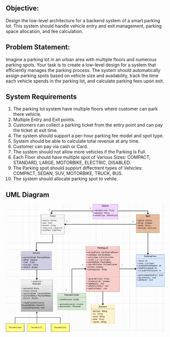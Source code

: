 ## **Objective**:

Design the low-level architecture for a backend system of a smart parking lot. This system should handle vehicle entry and exit management, parking space allocation, and fee calculation.

## **Problem Statement**:

Imagine a parking lot in an urban area with multiple floors and numerous parking spots. Your task is to create a low-level design for a system that efficiently manages the parking process. The system should automatically assign parking spots based on vehicle size and availability, track the time each vehicle spends in the parking lot, and calculate parking fees upon exit.

## System Requirements

1. The parking lot system have multiple floors where customer can park there vehicle.
2. Multiple Entry and Exit points.
3. Customers can collect a parking ticket from the entry point and can pay the ticket at exit time.
4. The system should support a per-hour parking fee model and spot type.
5. System should be able to calculate total revenue at any time.
6. Customer can pay via cash or Card.
7. The system should not allow more vehicles if the Parking is Full.
8. Each Floor should have multiple spot of Various Sizes: COMPACT, STANDARD, LARGE, MOTORBIKE, ELECTRIC, DISABLED.
9. The Parking spot should support diffectrent types of Vehicles: COMPACT, SEDAN, SUV, MOTORBIKE, TRUCK, BUS.
10. The system should allocate parking spot to vehile.

## UML Diagram
![UML](asset/ParkingSpot_UML-1.png)
